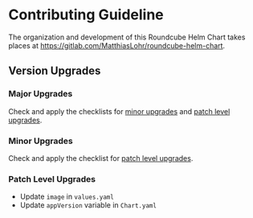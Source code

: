 # Contributing Guideline

The organization and development of this Roundcube Helm Chart takes places at https://gitlab.com/MatthiasLohr/roundcube-helm-chart.


## Version Upgrades

### Major Upgrades

Check and apply the checklists for [minor upgrades](#minor-upgrades) and [patch level upgrades](#patch-level-upgrades).


### Minor Upgrades


Check and apply the checklist for [patch level upgrades](#patch-level-upgrades).


### Patch Level Upgrades

  * Update `image` in `values.yaml`
  * Update `appVersion` variable in `Chart.yaml`
